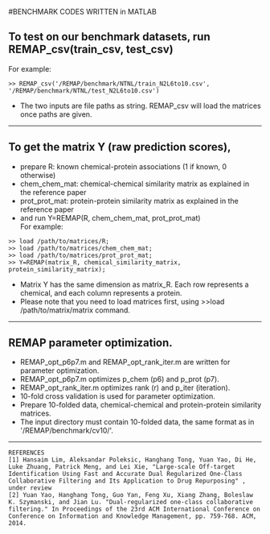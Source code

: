 #BENCHMARK CODES WRITTEN in MATLAB</br>

## To test on our benchmark datasets, run REMAP_csv(train_csv, test_csv)</br>
For example:</br>
```
>> REMAP_csv('/REMAP/benchmark/NTNL/train_N2L6to10.csv', '/REMAP/benchmark/NTNL/test_N2L6to10.csv')
```

 * The two inputs are file paths as string. REMAP_csv will load the matrices once paths are given.
--------

## To get the matrix Y (raw prediction scores), </br>
 * prepare R: known chemical-protein associations (1 if known, 0 otherwise)</br>
 * chem_chem_mat: chemical-chemical similarity matrix as explained in the reference paper</br>
 * prot_prot_mat: protein-protein similarity matrix as explained in the reference paper</br>
 * and run Y=REMAP(R, chem_chem_mat, prot_prot_mat)</br>
For example:</br>
```
>> load /path/to/matrices/R;
>> load /path/to/matrices/chem_chem_mat;
>> load /path/to/matrices/prot_prot_mat;
>> Y=REMAP(matrix_R, chemical_similarity_matrix, protein_similarity_matrix);
```
 * Matrix Y has the same dimension as matrix_R. Each row represents a chemical, and each column represents a protein.</br>
 * Please note that you need to load matrices first, using >>load /path/to/matrix/matrix command.

--------

## REMAP parameter optimization.</br>
 * REMAP_opt_p6p7.m and REMAP_opt_rank_iter.m are written for parameter optimization.</br>
 * REMAP_opt_p6p7.m optimizes p_chem (p6) and p_prot (p7).</br>
 * REMAP_opt_rank_iter.m optimizes rank (r) and p_iter (iteration).</br>
 * 10-fold cross validation is used for parameter optimization.
 * Prepare 10-folded data, chemical-chemical and protein-protein similarity matrices.</br>
 * The input directory must contain 10-folded data, the same format as in '/REMAP/benchmark/cv10/'.</br>

--------



```
REFERENCES
[1] Hansaim Lim, Aleksandar Poleksic, Hanghang Tong, Yuan Yao, Di He, Luke Zhuang, Patrick Meng, and Lei Xie, "Large-scale Off-target Identification Using Fast and Accurate Dual Regularized One-Class Collaborative Filtering and Its Application to Drug Repurposing" , under review
[2] Yuan Yao, Hanghang Tong, Guo Yan, Feng Xu, Xiang Zhang, Boleslaw K. Szymanski, and Jian Lu. "Dual-regularized one-class collaborative filtering." In Proceedings of the 23rd ACM International Conference on Conference on Information and Knowledge Management, pp. 759-768. ACM, 2014.
```
